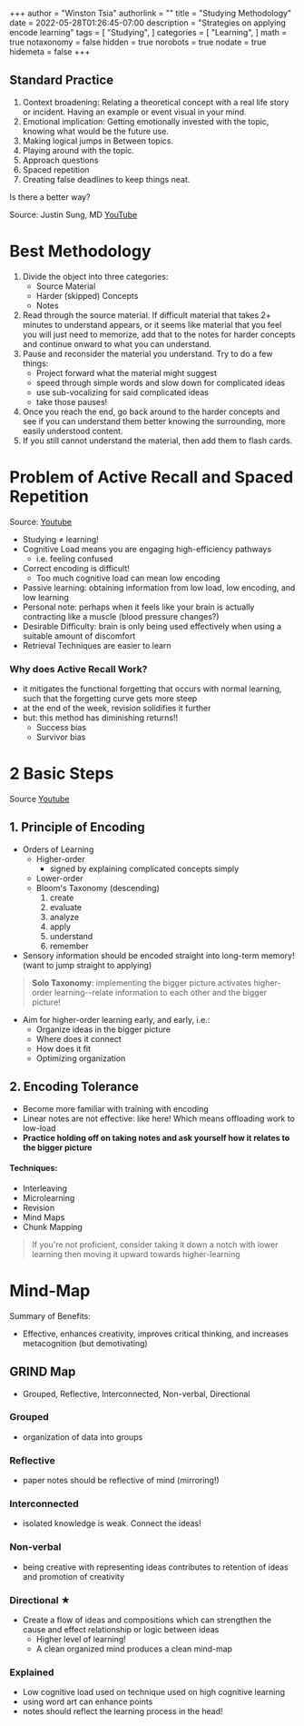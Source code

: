 +++
author = "Winston Tsia"
authorlink = ""
title = "Studying Methodology"
date = 2022-05-28T01:26:45-07:00
description = "Strategies on applying encode learning"
tags = [
    "Studying",
]
categories = [
    "Learning",
]
math = true
notaxonomy = false
hidden = true
norobots = true
nodate = true
hidemeta = false
+++

## Standard Practice
1) Context broadening: Relating a theoretical concept with a real life story or incident. Having an example or event visual in your mind.
2) Emotional implication: Getting emotionally invested with the topic, knowing what would be the future use.
3) Making logical jumps in Between topics.
4) Playing around with the topic.
5) Approach questions 
6) Spaced repetition 
7) Creating false deadlines to keep things neat.

Is there a better way?

Source: Justin Sung, MD [YouTube](https://www.youtube.com/watch?v=--Hu2w0s72Y&t=11s)

# Best Methodology
1. Divide the object into three categories:
    - Source Material
    - Harder (skipped) Concepts
    - Notes
2. Read through the source material. If difficult material that takes 2+ minutes to understand appears, or it seems like material that you feel you will just need to memorize, add that to the notes for harder concepts and continue onward to what you can understand.
3. Pause and reconsider the material you understand. Try to do a few things:
    - Project forward what the material might suggest
    - speed through simple words and slow down for complicated ideas
    - use sub-vocalizing for said complicated ideas
    - take those pauses!
4. Once you reach the end, go back around to the harder concepts and see if you can understand them better knowing the surrounding, more easily understood content.
5. If you still cannot understand the material, then add them to flash cards.

# Problem of Active Recall and Spaced Repetition
Source: [Youtube](https://www.youtube.com/watch?v=--Hu2w0s72Y&t=11s)

- Studying $\neq$ learning!
- Cognitive Load means you are engaging high-efficiency pathways
    - i.e. feeling confused
- Correct encoding is difficult!
    - Too much cognitive load can mean low encoding
- Passive learning: obtaining information from low load, low encoding, and low learning
- Personal note: perhaps when it feels like your brain is actually contracting like a muscle (blood pressure changes?)
- Desirable Difficulty: brain is only being used effectively when using a suitable amount of discomfort 
- Retrieval Techniques are easier to learn

### Why does Active Recall Work?
- it mitigates the functional forgetting that occurs with normal learning, such that the forgetting curve gets more steep
- at the end of the week, revision solidifies it further
- but: this method has diminishing returns!!
    - Success bias
    - Survivor bias

# 2 Basic Steps
Source [Youtube](https://www.youtube.com/watch?v=VcT8puLpNKA)

## 1. Principle of Encoding
- Orders of Learning
    - Higher-order
        - signed by explaining complicated concepts simply
    - Lower-order
    - Bloom's Taxonomy (descending)
        1. create
        2. evaluate 
        3. analyze 
        4. apply
        5. understand
        6. remember
- Sensory information should be encoded straight into long-term memory! (want to jump straight to applying)

>**Solo Taxonomy**: implementing the bigger picture activates higher-order learning--relate information to each other and the bigger picture!

- Aim for higher-order learning early, and early, i.e.: 
    - Organize ideas in the bigger picture
    - Where does it connect
    - How does it fit
    - Optimizing organization

## 2. Encoding Tolerance
- Become more familiar with training with encoding
- Linear notes are not effective: like here! Which means offloading work to low-load
- **Practice holding off on taking notes and ask yourself how it relates to the bigger picture**

#### Techniques: 
- Interleaving
- Microlearning
- Revision
- Mind Maps
- Chunk Mapping

>If you're not proficient, consider taking it down a notch with lower learning then moving it upward towards higher-learning

# Mind-Map
Summary of Benefits:
- Effective, enhances creativity, improves critical thinking, and increases metacognition (but demotivating)

## GRIND Map
- Grouped, Reflective, Interconnected, Non-verbal, Directional

### Grouped
- organization of data into groups

### Reflective
- paper notes should be reflective of mind (mirroring!)

### Interconnected
- isolated knowledge is weak. Connect the ideas!

### Non-verbal
- being creative with representing ideas contributes to retention of ideas and promotion of creativity

### Directional $\bigstar$
- Create a flow of ideas and compositions which can strengthen the cause and effect relationship or logic between ideas
    - Higher level of learning!
    - A clean organized mind produces a clean mind-map

### Explained
- Low cognitive load used on technique used on high cognitive learning
- using word art can enhance points
- notes should reflect the learning process in the head!